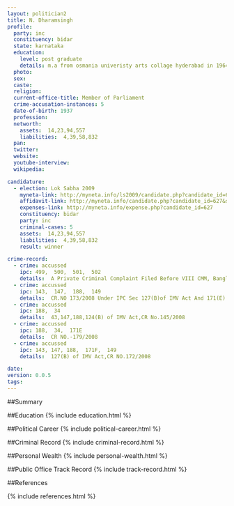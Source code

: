 ```yaml
---
layout: politician2
title: N. Dharamsingh
profile: 
  party: inc
  constituency: bidar
  state: karnataka
  education: 
    level: post graduate
    details: m.a from osmania univeristy arts collage hyderabad in 1964 & l.l.b from hydrabad osmania univerisity law collage hyderabad in 1967
  photo: 
  sex: 
  caste: 
  religion: 
  current-office-title: Member of Parliament
  crime-accusation-instances: 5
  date-of-birth: 1937
  profession: 
  networth: 
    assets:  14,23,94,557
    liabilities:  4,39,58,832
  pan: 
  twitter: 
  website: 
  youtube-interview: 
  wikipedia: 

candidature: 
  - election: Lok Sabha 2009
    myneta-link: http://myneta.info/ls2009/candidate.php?candidate_id=627
    affidavit-link: http://myneta.info/candidate.php?candidate_id=627&scan=original
    expenses-link: http://myneta.info/expense.php?candidate_id=627
    constituency: bidar 
    party: inc
    criminal-cases: 5
    assets:  14,23,94,557
    liabilities:  4,39,58,832
    result: winner 

crime-record: 
  - crime: accussed
    ipc: 499,  500,  501,  502
    details:  A Private Criminal Complaint Filed Before VIII CMM, Banglore Under Sec 200 CRPC For The Offences Punishable Under Sec, Case No PCR 1450 of 2005 (CC 13146 OF 2005)  
  - crime: accussed
    ipc: 143,  147,  188,  149
    details:  CR.NO 173/2008 Under IPC Sec 127(B)of IMV Act And 171(E)  
  - crime: accussed
    ipc: 188,  34
    details:  43,147,188,124(B) of IMV Act,CR No.145/2008   
  - crime: accussed
    ipc: 188,  34,  171E
    details:  CR NO.-179/2008   
  - crime: accussed
    ipc: 143, 147, 188,  171F,  149
    details:  127(B) of IMV Act,CR NO.172/2008   

date: 
version: 0.0.5
tags: 
---
```

##Summary


##Education
{% include education.html %}


##Political Career
{% include political-career.html %}


##Criminal Record
{% include criminal-record.html %}


##Personal Wealth
{% include personal-wealth.html %}


##Public Office Track Record
{% include track-record.html %}


##References


{% include references.html %}